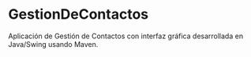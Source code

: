 # GestionDeContactos
Aplicación de Gestión de Contactos con interfaz gráfica desarrollada en Java/Swing usando Maven.
